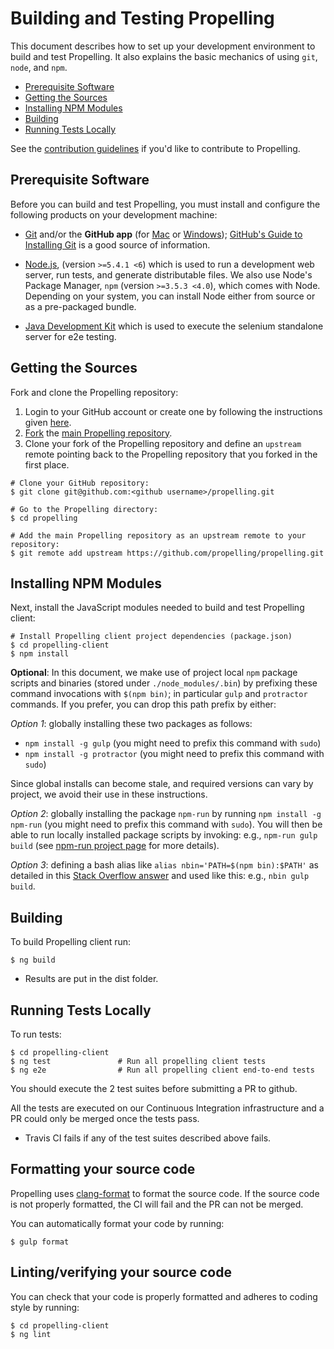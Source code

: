 # Building and Testing Propelling

This document describes how to set up your development environment to build and test Propelling.
It also explains the basic mechanics of using `git`, `node`, and `npm`.

* [Prerequisite Software](#prerequisite-software)
* [Getting the Sources](#getting-the-sources)
* [Installing NPM Modules](#installing-npm-modules)
* [Building](#building)
* [Running Tests Locally](#running-tests-locally)

See the [contribution guidelines](https://github.com/propelling/propelling/blob/develop/.github/CONTRIBUTING.md)
if you'd like to contribute to Propelling.

## Prerequisite Software

Before you can build and test Propelling, you must install and configure the
following products on your development machine:

* [Git](http://git-scm.com) and/or the **GitHub app** (for [Mac](http://mac.github.com) or
  [Windows](http://windows.github.com)); [GitHub's Guide to Installing
  Git](https://help.github.com/articles/set-up-git) is a good source of information.

* [Node.js](http://nodejs.org), (version `>=5.4.1 <6`) which is used to run a development web server,
  run tests, and generate distributable files. We also use Node's Package Manager, `npm`
  (version `>=3.5.3 <4.0`), which comes with Node. Depending on your system, you can install Node either from
  source or as a pre-packaged bundle.

* [Java Development Kit](http://www.oracle.com/technetwork/es/java/javase/downloads/index.html) which is used
  to execute the selenium standalone server for e2e testing.

## Getting the Sources

Fork and clone the Propelling repository:

1. Login to your GitHub account or create one by following the instructions given
   [here](https://github.com/signup/free).
2. [Fork](http://help.github.com/forking) the [main Propelling
   repository](https://github.com/propelling/propelling).
3. Clone your fork of the Propelling repository and define an `upstream` remote pointing back to
   the Propelling repository that you forked in the first place.

```shell
# Clone your GitHub repository:
$ git clone git@github.com:<github username>/propelling.git

# Go to the Propelling directory:
$ cd propelling

# Add the main Propelling repository as an upstream remote to your repository:
$ git remote add upstream https://github.com/propelling/propelling.git
```
## Installing NPM Modules

Next, install the JavaScript modules needed to build and test Propelling client:

```shell
# Install Propelling client project dependencies (package.json)
$ cd propelling-client
$ npm install
```

**Optional**: In this document, we make use of project local `npm` package scripts and binaries
(stored under `./node_modules/.bin`) by prefixing these command invocations with `$(npm bin)`; in
particular `gulp` and `protractor` commands. If you prefer, you can drop this path prefix by either:

*Option 1*: globally installing these two packages as follows:

* `npm install -g gulp` (you might need to prefix this command with `sudo`)
* `npm install -g protractor` (you might need to prefix this command with `sudo`)

Since global installs can become stale, and required versions can vary by project, we avoid their
use in these instructions.

*Option 2*: globally installing the package `npm-run` by running `npm install -g npm-run`
(you might need to prefix this command with `sudo`). You will then be able to run locally installed
package scripts by invoking: e.g., `npm-run gulp build`
(see [npm-run project page](https://github.com/timoxley/npm-run) for more details).


*Option 3*: defining a bash alias like `alias nbin='PATH=$(npm bin):$PATH'` as detailed in this
[Stack Overflow answer](http://stackoverflow.com/questions/9679932/how-to-use-package-installed-locally-in-node-modules/15157360#15157360) and used like this: e.g., `nbin gulp build`.


## Building

To build Propelling client run:

```shell
$ ng build
```

* Results are put in the dist folder.

## Running Tests Locally

To run tests:

```shell
$ cd propelling-client
$ ng test               # Run all propelling client tests
$ ng e2e                # Run all propelling client end-to-end tests
```

You should execute the 2 test suites before submitting a PR to github.

All the tests are executed on our Continuous Integration infrastructure and a PR could only be merged once the tests pass.

- Travis CI fails if any of the test suites described above fails.

## <a name="clang-format"></a> Formatting your source code

Propelling uses [clang-format](http://clang.llvm.org/docs/ClangFormat.html) to format the source code. If the source code
is not properly formatted, the CI will fail and the PR can not be merged.

You can automatically format your code by running:

``` shell
$ gulp format
```

## Linting/verifying your source code

You can check that your code is properly formatted and adheres to coding style by running:

``` shell
$ cd propelling-client
$ ng lint
```
